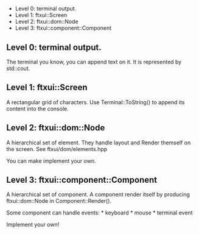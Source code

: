 # 
* Level 0: terminal output.
* Level 1: ftxui::Screen               
* Level 2: ftxui::dom::Node
* Level 3: ftxui::component::Component

## Level 0: terminal output.
  The terminal you know, you can append text on it. It is represented by
  std::cout.

## Level 1: ftxui::Screen               
  A rectangular grid of characters.
  Use Terminal::ToString() to append its content into the console.

## Level 2: ftxui::dom::Node
  A hierarchical set of element.
  They handle layout and Render themself on the screen.
  See ftxui/dom/elements.hpp

  You can make implement your own.

## Level 3: ftxui::component::Component
  A hierarchical set of component. A component render itself by producing
  ftxui::dom::Node in Component::Render().
  
  Some component can handle events:
    * keyboard
    * mouse
    * terminal event

  Implement your own!
